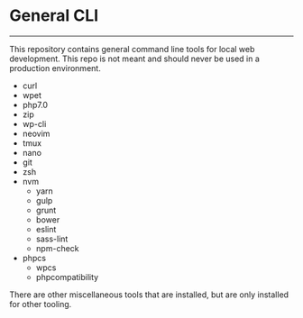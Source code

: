 # General CLI
---

This repository contains general command line tools for local web development. This repo is not meant and should never be used in a production environment.

- curl
- wpet
- php7.0
- zip
- wp-cli
- neovim
- tmux
- nano
- git
- zsh
- nvm
  - yarn
  - gulp
  - grunt
  - bower
  - eslint
  - sass-lint
  - npm-check
- phpcs
  - wpcs
  - phpcompatibility

There are other miscellaneous tools that are installed, but are only installed for other tooling.
